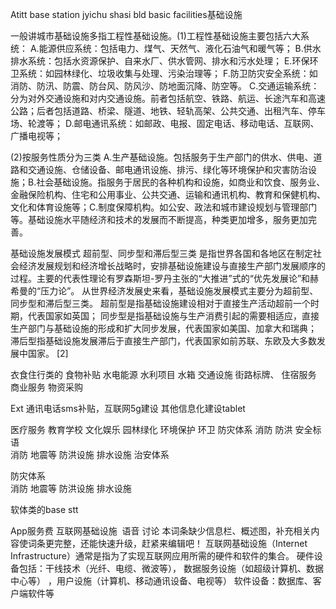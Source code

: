 Atitt base station jyichu shasi bld basic facilities基础设施

一般讲城市基础设施多指工程性基础设施。(1)工程性基础设施主要包括六大系统：
A.能源供应系统：包括电力、煤气、天然气、液化石油气和暖气等；
B.供水排水系统：包括水资源保护、自来水厂、供水管网、排水和污水处理；
E.环保环卫系统：如园林绿化、垃圾收集与处理、污染治理等；
F.防卫防灾安全系统：如消防、防汛、防震、防台风、防风沙、防地面沉降、防空等。
C.交通运输系统：分为对外交通设施和对内交通设施。前者包括航空、铁路、航运、长途汽车和高速公路；后者包括道路、桥梁、隧道、地铁、轻轨高架、公共交通、出租汽车、停车场、轮渡等；
D.邮电通讯系统：如邮政、电报、固定电话、移动电话、互联网、广播电视等；

(2)按服务性质分为三类
A.生产基础设施。包括服务于生产部门的供水、供电、道路和交通设施、仓储设备、邮电通讯设施、排污、绿化等环境保护和灾害防治设施；B.社会基础设施。指服务于居民的各种机构和设施，如商业和饮食、服务业、金融保险机构、住宅和公用事业、公共交通、运输和通讯机构、教育和保健机构、文化和体育设施等；C.制度保障机构。如公安、政法和城市建设规划与管理部门等。基础设施水平随经济和技术的发展而不断提高，种类更加增多，服务更加完善。

基础设施发展模式 超前型、同步型和滞后型三类
是指世界各国和各地区在制定社会经济发展规划和经济增长战略时，安排基础设施建设与直接生产部门发展顺序的过程。主要的代表性理论有罗森斯坦-罗丹主张的“大推进”式的“优先发展论”和赫希曼的“压力论”。
从世界经济发展史来看，基础设施发展模式主要分为超前型、同步型和滞后型三类。
超前型是指基础设施建设相对于直接生产活动超前一个时期，代表国家如英国；
同步型是指基础设施与生产消费引起的需要相适应，直接生产部门与基础设施的形成和扩大同步发展，代表国家如美国、加拿大和瑞典；
滞后型指基础设施发展滞后于直接生产部门，代表国家如前苏联、东欧及大多数发展中国家。 [2] 

衣食住行类的
食物补贴
水电能源 水利项目 水箱
交通设施 街路标牌、
住宿服务
商业服务 物资采购

Ext
通讯电话sms补贴，互联网5g建设
其他信息化建设tablet


医疗服务 教育学校
文化娱乐
园林绿化 环境保护 环卫
防灾体系 消防   防洪 安全标语  
消防  地震等
防洪设施 排水设施
  治安体系

防灾体系    
消防  地震等
防洪设施 排水设施

软体类的base stt

App服务费
互联网基础设施
 语音 讨论
本词条缺少信息栏、概述图，补充相关内容使词条更完整，还能快速升级，赶紧来编辑吧！
互联网基础设施（Internet Infrastructure）通常是指为了实现互联网应用所需的硬件和软件的集合。
硬件设备包括：干线技术（光纤、电缆、微波等），
数据服务设施（如超级计算机、数据中心等）
，用户设施（计算机、移动通讯设备、电视等）
软件设备：数据库、客户端软件等




